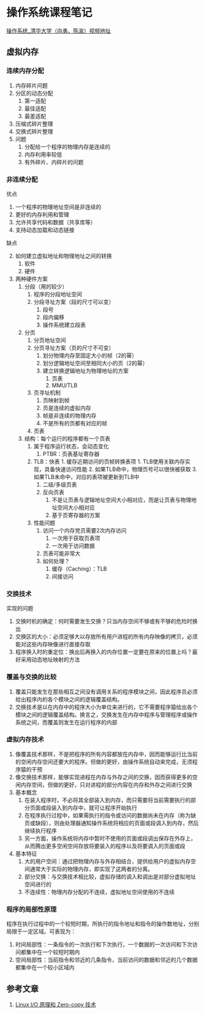 操作系统课程笔记
======================================

[操作系统_清华大学（向勇、陈渝）视频地址](https://www.bilibili.com/video/BV1js411b7vg)

## 虚拟内存

### 连续内存分配

1. 内存碎片问题
2. 分区的动态分配
    1. 第一适配
    2. 最佳适配
    3. 最差适配
3. 压缩式碎片整理
4. 交换式碎片整理
5. 问题
    1. 分配给一个程序的物理内存是连续的
    2. 内存利用率较低
    3. 有外碎片、内碎片的问题

### 非连续分配

优点

1. 一个程序的物理地址空间是非连续的
2. 更好的内存利用和管理
3. 允许共享代码和数据（共享库等）
4. 支持动态加载和动态链接

缺点

2. 如何建立虚拟地址和物理地址之间的转换
    1. 软件
    2. 硬件
3. 两种硬件方案
    1. 分段（用的较少）
        1. 程序的分段地址空间
        2. 分段寻址方案（段的尺寸可以变）
            1. 段号
            2. 段内偏移
            3. 操作系统建立段表
    2. 分页
        1. 分页地址空间
        2. 分页寻址方案（页的尺寸不可变）
            1. 划分物理内存至固定大小的帧（2的幂）
            2. 划分逻辑地址空间至相同大小的页（2的幂）
            3. 建立转换逻辑地址为物理地址的方案
                1. 页表
                2. MMU/TLB
        3. 页寻址机制
            1. 页映射到帧
            2. 页是连续的虚拟内存
            3. 帧是非连续的物理内存
            4. 不是所有的页都有对应的帧
        4. 页表
    3. 结构：每个运行的程序都有一个页表
        1. 属于程序运行状态，会动态变化
            1. PTBR：页表基址寄存器
        2. TLB：快表
                1. 缓存近期访问的页帧转换表项
                    1. TLB使用关联内存实现，具备快速访问性能
                    2. 如果TLB命中，物理页号可以很快被获取
                    3. 如果TLB未命中，对应的表项被更新到TLB中
            1. 二级/多级页表
            2. 反向页表
                1. 不是让页表与逻辑地址空间大小相对应，而是让页表与物理地址空间大小相对应
                2. 基于页寄存器的方案
        3. 性能问题
            1. 访问一个内存党员需要2次内存访问
                1. 一次用于获取页表项
                2. 一次用于访问数据
            2. 页表可能非常大
            3. 如何处理？
                1. 缓存（Caching）：TLB
                2. 间接访问
### 交换技术

实现的问题

1. 交换时机的确定：何时需要发生交换？只当内存空间不够或有不够的危险时换出
2. 交换区的大小：必须足够大以存放所有用户进程的所有内存映像的拷贝，必须能对这些内存映像进行直接存取
3. 程序换入时的重定位：换出后再换入的内存位置一定要在原来的位置上吗？最好采用动态地址映射的方法

### 覆盖与交换的比较

1. 覆盖只能发生在那些相互之间没有调用关系的程序模块之间，因此程序员必须给出程序内的各个模块之间的逻辑覆盖结构。
2. 交换技术是以在内存中的程序大小为单位来进行的，它不需要程序猿给出各个模块之间的逻辑覆盖结构。换言之，交换发生在内存中程序与管理程序或操作系统之间，而覆盖则发生在运行程序的内部

### 虚拟内存技术

1. 像覆盖技术那样，不是把程序的所有内容都放在内存中，因而能够运行比当前的空闲内存空间还要大的程序。但做的更好，由操作系统自动来完成，无须程序猿的干预
2. 像交换技术那样，能够实现进程在内存与外存之间的交换，因而获得更多的空闲内存空间，但做的更好，只对进程的部分内容在内存和外存之间进行交换
3. 基本概念
    1. 在装入程序时，不必将其全部装入到内存，而只需要将当前需要执行的部分页面或段装入到内存中，就可让程序开始执行
    2. 在程序执行过程中，如果需执行的指令或访问的数据尚未在内存（称为缺页或缺段），则由处理器通知操作系统将相应的页面或段调入到内存，然后继续执行程序
    3. 另一方面，操作系统将内存中暂时不使用的页面或段调出保存在外存上，从而腾出更多空闲空间存放将要装入的程序以及将要调入的页面或段
4. 基本特征
    1. 大的用户空间：通过把物理内存与外存相结合，提供给用户的虚拟内存空间通常大于实际的物理内存，即实现了这两者的分离。
    2. 部分交换：与交换技术相比较，虚拟存储的调入和调出是对部分虚拟地址空间进行的
    3. 不连续性：物理内存分配的不连续，虚拟地址空间使用的不连续

### 程序的局部性原理

程序在执行过程中的一个较短时期，所执行的指令地址和指令的操作数地址，分别局限于一定区域。可表现为：
1. 时间局部性：一条指令的一次执行和下次执行，一个数据的一次访问和下次访问都集中在一个较短时期内
2. 空间局部性：当前指令和邻近的几条指令，当前访问的数据和邻近的几个数据都集中在一个较小区域内

## 参考文章

1. [Linux I/O 原理和 Zero-copy 技术](https://zhuanlan.zhihu.com/p/308054212)
